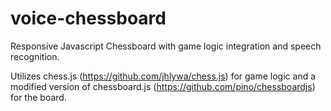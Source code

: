 # voice-chessboard
Responsive Javascript Chessboard with game logic integration and speech recognition.

Utilizes chess.js (https://github.com/jhlywa/chess.js) for game logic and a modified version of chessboard.js (https://github.com/pino/chessboardjs) for the board.
